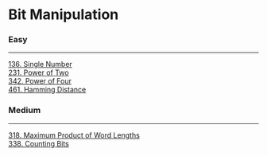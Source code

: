 # Bit Manipulation

### Easy
---
[136. Single Number](solutions/0136-Single%20Number.md)</br>
[231. Power of Two](solutions/0231-Power%20of%20Two.md)</br>
[342. Power of Four](solutions/0342-Power%20of%20Four.md)</br>
[461. Hamming Distance](solutions/0461-Hamming%20Distance.md)</br>

### Medium
---
[318. Maximum Product of Word Lengths](solutions/0318-Maximum%20Product%20of%20Word%20Lengths.md)</br>
[338. Counting Bits](solutions/0338-Counting%20Bits.md)</br>
